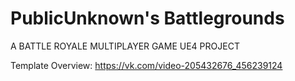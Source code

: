 # PublicUnknown's Battlegrounds
A BATTLE ROYALE MULTIPLAYER GAME UE4 PROJECT

Template Overview:
https://vk.com/video-205432676_456239124
